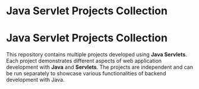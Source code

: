 # Java Servlet Projects Collection

# Java Servlet Projects Collection

This repository contains multiple projects developed using **Java Servlets**. Each project demonstrates different aspects of web application development with **Java** and **Servlets**. The projects are independent and can be run separately to showcase various functionalities of backend development with Java.


